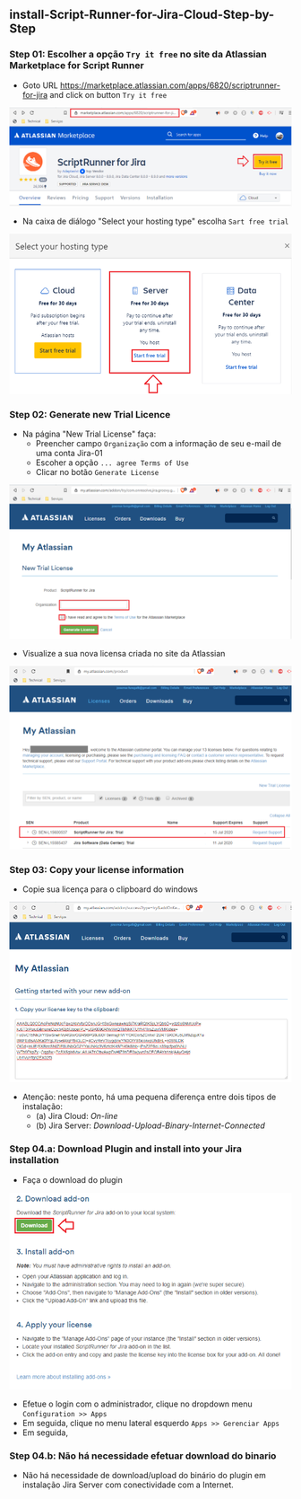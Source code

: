 ## install-Script-Runner-for-Jira-Cloud-Step-by-Step

### Step 01: Escolher a opção `Try it free` no site da Atlassian Marketplace for Script Runner

* Goto URL https://marketplace.atlassian.com/apps/6820/scriptrunner-for-jira and click on button `Try it free`

![PrintScreen-install-Script-Runner-for-Jira-Cloud-01.png](./doc/PrintScreen-install-Script-Runner-for-Jira-Cloud-01.png) 

* Na caixa de diálogo "Select your hosting type" escolha `Sart free trial`

![PrintScreen-install-Script-Runner-for-Jira-Cloud-02.png](./doc/PrintScreen-install-Script-Runner-for-Jira-Cloud-02.png) 

### Step 02: Generate new Trial Licence

* Na página "New Trial License" faça:
  * Preencher campo `Organização` com a informação de seu e-mail de uma conta Jira-01
  * Escoher a opção `... agree Terms of Use`
  * Clicar no botão `Generate License`

![PrintScreen-install-Script-Runner-for-Jira-Cloud-03.png](./doc/PrintScreen-install-Script-Runner-for-Jira-Cloud-03.png) 

* Visualize a sua nova licensa criada no site da Atlassian

![PrintScreen-install-Script-Runner-for-Jira-Cloud-04.png](./doc/PrintScreen-install-Script-Runner-for-Jira-Cloud-04.png) 

### Step 03: Copy your license information

* Copie sua licença para o clipboard do windows

![PrintScreen-install-Script-Runner-for-Jira-Cloud-05.png](./doc/PrintScreen-install-Script-Runner-for-Jira-Cloud-05.png) 

* Atenção: neste ponto, há uma pequena diferença entre dois tipos de instalação:
  * (a) Jira Cloud: _On-line_
  * (b) Jira Server: _Download-Upload-Binary-Internet-Connected_

### Step 04.a: Download Plugin and install into your Jira installation

* Faça o download do plugin

![PrintScreen-install-Script-Runner-for-Jira-Cloud-06.png](./doc/PrintScreen-install-Script-Runner-for-Jira-Cloud-06.png) 

* Efetue o login com o administrador, clique no dropdown menu `Configuration >> Apps`
* Em seguida, clique no menu lateral esquerdo `Apps >> Gerenciar Apps`
* Em seguida, 

### Step 04.b: Não há necessidade efetuar download do binario

* Não há necessidade de download/upload do binário do plugin em instalação Jira Server com conectividade com a Internet.

